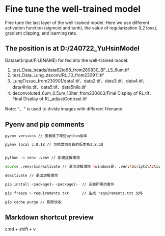 # Fine tune the well-trained model

Fine tune the last layer of the well-trained model.
Here we use different activation function (sigmoid and tanh), the value of regularization (L2 loss), gradient clipping, and learning rate.

## The position is at D:/240722_YuHsinModel

Dataset(input/FILENAME) for fed into the well-trained model:

1. test_Data_beads/data62to68_from280830_BF_LS_6um.tif
2. test_Data_Lung_deconv/RL_10_from230911.tif
3. LungTissue_from230901/data1.tif、data2.tif、data3.tif、data4.tif、data4hilo.tif、data5.tif、data5hilo.tif
4. deconvoluted_6um_0.5um_10iter_from230803/Final Display of RL.tif、Final Display of RL_adjustContrast.tif

Note: "、" is used to divide images with different filename

## Pyenv and pip comments

```bash
pyenv versions // 查看裝了哪些python版本

pyenv local 3.8.18 // 切換當前目錄的版本為3.8.18


python -m venv .venv // 創建虛擬環境

source .venv/bin/activate // 激活虛擬環境 (windows是. .venv\Scripts\Activate)

deactivate // 退出虛擬環境

pip install <package1> <package2>  // 安装所需的套件

pip freeze > requirements.txt      // 生成 requirements.txt 文件

pip cache purge // 刪除快取
```

## Markdown shortcut preview

cmd + shift + v
